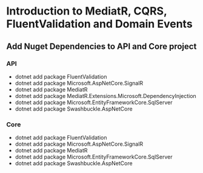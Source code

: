 # Introduction to MediatR, CQRS, FluentValidation and Domain Events

## Add Nuget Dependencies to API and Core project

### API
- dotnet add package FluentValidation
- dotnet add package Microsoft.AspNetCore.SignalR
- dotnet add package MediatR
- dotnet add package MediatR.Extensions.Microsoft.DependencyInjection
- dotnet add package Microsoft.EntityFrameworkCore.SqlServer
- dotnet add package Swashbuckle.AspNetCore


### Core
- dotnet add package FluentValidation
- dotnet add package Microsoft.AspNetCore.SignalR 
- dotnet add package MediatR 
- dotnet add package Microsoft.EntityFrameworkCore.SqlServer 
- dotnet add package Swashbuckle.AspNetCore
